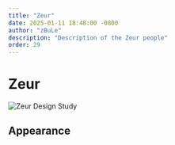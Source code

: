 ```yaml
---
title: "Zeur"
date: 2025-01-11 18:48:00 -0800
author: "zBuLe"
description: "Description of the Zeur people"
order: 29
---
```


# Zeur

![Zeur Design Study](/images/zeur_design_study.png "Zeur Design Study")  

## Appearance